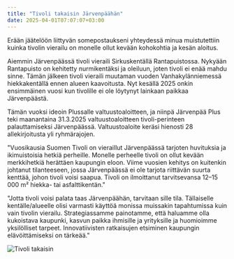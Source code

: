 ```yaml
---
title: "Tivoli takaisin Järvenpäähän"
date: 2025-04-01T07:07:07+03:00
---
```


Erään jäätelöön liittyvän somepostaukseni yhteydessä minua
muistutettiin kuinka tivolin vierailu on monelle ollut kevään
kohokohtia ja kesän aloitus.

Aiemmin Järvenpäässä tivoli vieraili Sirkuskentällä Rantapuistossa.
Nykyään Rantapuisto on kehitetty nurmikentäksi ja oleiluun, joten
tivoli ei enää mahdu sinne.  Tämän jälkeen tivoli vieraili muutaman
vuoden Vanhakylänniemessä hiekkakentällä ennen alueen kaavoitusta.
Nyt kesällä 2025 onkin ensimmäinen vuosi kun tivolille ei ole löytynyt
lainkaan paikkaa Järvenpäästä.

Tämän vuoksi ideoin Plussalle valtuustoaloitteen, ja niinpä Järvenpää
Plus teki maanantaina 31.3.2025 valtuustoaloitteen tivoli-perinteen
palauttamiseksi Järvenpäässä.  Valtuustoaloite keräsi hienosti 28
allekirjoitusta yli ryhmärajojen.

"Vuosikausia Suomen Tivoli on vieraillut Järvenpäässä tarjoten
huvituksia ja ikimuistoisia hetkiä perheille. Monelle perheelle tivoli
on ollut kevään merkkihetkiä herättäen kaupungin eloon.  Viime vuosien
kehitys on kuitenkin johtanut tilanteeseen, jossa Järvenpäässä ei ole
tarjota riittävän suurta kenttää, johon tivoli voisi saapua.  Tivoli
on ilmoittanut tarvitsevansa 12–15 000 m² hiekka- tai asfalttikentän."

"Jotta tivoli voisi palata taas Järvenpäähän, tarvitaan sille
tila. Tällaiselle kentälle/alueelle olisi varmasti käyttöä monissa
muissakin tapahtumissa kuin vain tivolin vierailu.  Strategiassamme
painotamme, että haluamme olla kukoistava kaupunki, kasvun paikka
ihmisille ja yrityksille ja huomioimme yksilölliset
tarpeet. Innovatiivisten ratkaisujen etsiminen kaupungin
elävöittämiseksi on tärkeää."

![Tivoli takaisin](/tivoli_takaisin.jpg)
